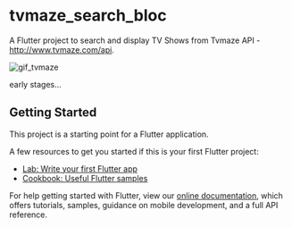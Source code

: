 # tvmaze_search_bloc

A Flutter project to search and display TV Shows from Tvmaze API - http://www.tvmaze.com/api. 


![gif_tvmaze](https://thumbs.gfycat.com/FalseElasticGonolek-size_restricted.gif)


early stages...

## Getting Started

This project is a starting point for a Flutter application.

A few resources to get you started if this is your first Flutter project:

- [Lab: Write your first Flutter app](https://flutter.io/docs/get-started/codelab)
- [Cookbook: Useful Flutter samples](https://flutter.io/docs/cookbook)

For help getting started with Flutter, view our 
[online documentation](https://flutter.io/docs), which offers tutorials, 
samples, guidance on mobile development, and a full API reference.
